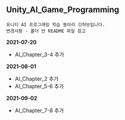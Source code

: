 ## Unity_AI_Game_Programming
	유니티 AI 프로그래밍 학습 동아리 깃허브입니다.
	변경사항 - 폴더 안 README 파일 참고

**2021-07-20**
* AI_Chapter_3-4 추가

**2021-08-01**
* AI_Chapter_2 추가
* AI_Chapter_5-6 추가

**2021-09-02**
* AI_Chapter_7-8 추가